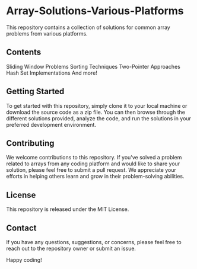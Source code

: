
# Array-Solutions-Various-Platforms
This repository contains a collection of solutions for common array problems from various platforms.

## Contents
Sliding Window Problems
Sorting Techniques
Two-Pointer Approaches
Hash Set Implementations
And more!
## Getting Started
To get started with this repository, simply clone it to your local machine or download the source code as a zip file. You can then browse through the different solutions provided, analyze the code, and run the solutions in your preferred development environment.

## Contributing
We welcome contributions to this repository. If you've solved a problem related to arrays from any coding platform and would like to share your solution, please feel free to submit a pull request. We appreciate your efforts in helping others learn and grow in their problem-solving abilities.

## License
This repository is released under the MIT License.

## Contact
If you have any questions, suggestions, or concerns, please feel free to reach out to the repository owner or submit an issue.

Happy coding!
